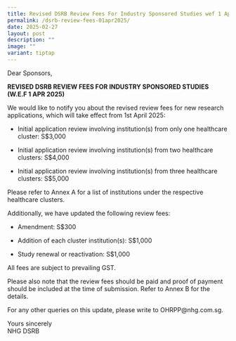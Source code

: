 ```yaml
---
title: Revised DSRB Review Fees For Industry Sponsored Studies wef 1 April 2025
permalink: /dsrb-review-fees-01apr2025/
date: 2025-02-27
layout: post
description: ""
image: ""
variant: tiptap
---
```

<p>Dear Sponsors,</p>
<p><strong>REVISED DSRB REVIEW FEES FOR INDUSTRY SPONSORED STUDIES (W.E.F 1 APR 2025)</strong>
</p>
<p>We would like to notify you about the revised review fees for new research
applications, which will take effect from 1st April 2025:</p>
<ul data-tight="true" class="tight">
<li>
<p>Initial application review involving institution(s) from only one healthcare
cluster: S$3,000</p>
</li>
<li>
<p>Initial application review involving institution(s) from two healthcare
clusters: S$4,000</p>
</li>
<li>
<p>Initial application review involving institution(s) from three healthcare
clusters: S$5,000&nbsp;</p>
</li>
</ul>
<p>Please refer to Annex A for a list of institutions under the respective
healthcare clusters.</p>
<p>Additionally, we have updated the following review fees:</p>
<ul data-tight="true" class="tight">
<li>
<p>Amendment: S$300</p>
</li>
<li>
<p>Addition of each cluster institution(s): S$1,000</p>
</li>
<li>
<p>Study renewal or reactivation: S$1,000</p>
</li>
</ul>
<p>All fees are subject to prevailing GST.</p>
<p>Please also note that the review fees should be paid and proof of payment
should be included at the time of submission. Refer to Annex B for the
details.</p>
<p>For any other queries on this update, please write to <a rel="noopener noreferrer nofollow" target="_blank">OHRPP@nhg.com.sg</a>.</p>
<p>Yours sincerely
<br>NHG DSRB</p>